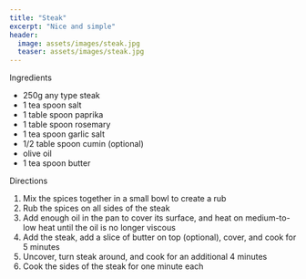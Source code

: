 ```yaml
---
title: "Steak"
excerpt: "Nice and simple"
header:
  image: assets/images/steak.jpg
  teaser: assets/images/steak.jpg
---
```

Ingredients

* 250g any type steak 
* 1 tea spoon salt 
* 1 table spoon paprika  
* 1 table spoon rosemary 
* 1 tea spoon garlic salt
* 1/2 table spoon cumin (optional)
* olive oil 
* 1 tea spoon butter 

Directions

1. Mix the spices together in a small bowl to create a rub 
2. Rub the spices on all sides of the steak 
3. Add enough oil in the pan to cover its surface, and heat on medium-to-low heat until the oil is no longer viscous 
4. Add the steak, add a slice of butter on top (optional), cover, and cook for 5 minutes 
5. Uncover, turn steak around, and cook for an additional 4 minutes 
6. Cook the sides of the steak for one minute each 
